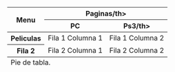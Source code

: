 <html lang="en">
<head>
    <meta charset="UTF-8">
</head>
<body> 
    <table>
			<thead>
				<tr>
					<th rowspan="2">Menu</th>
					<th colspan="2">Paginas/th>
				</tr>
				<tr>
					<th>PC</th>
					<th>Ps3/th><a href="ps3.html"></a>
				</tr>
			</thead>
			<tfoot>
				<tr>
					<td colspan="3">Pie de tabla.</td>
				</tr>
			</tfoot>
			<tbody>
				<tr>
					<th>Peliculas</th>
					<td>Fila 1 Columna 1</td>
					<td>Fila 1 Columna 2</td>
				</tr>
				<tr>
					<th>Fila 2</th>
					<td>Fila 2 Columna 1</td>
					<td>Fila 2 Columna 2</td>
				</tr>
			</tbody>
		</table>
</body>
</html>
